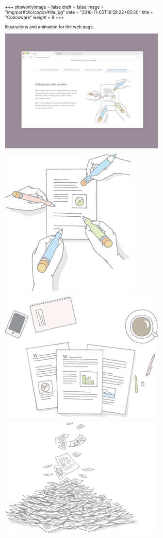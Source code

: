 +++
showonlyimage = false
draft = false
image = "img/portfolio/codox/title.jpg"
date = "2016-11-05T19:59:22+05:30"
title = "Codoxware"
weight = 8
+++

Illustrations and animation for the web page.
<!--more-->

![1](/img/portfolio/codox/title.jpg)

![2](/img/portfolio/codox/sharing6.png)

![2](/img/portfolio/codox/amplified_productivity7.png)

![3](/img/portfolio/codox/streamlined_collab2.png)

